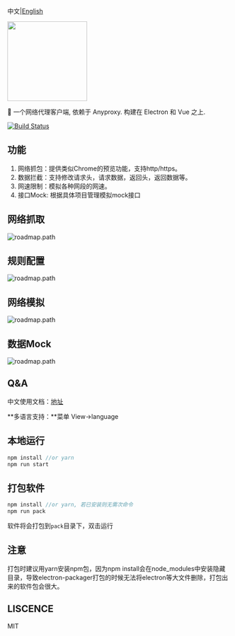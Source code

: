 中文|[English](https://github.com/fwon/electron-anyproxy/blob/master/README.md)

<p><img width="180" src="https://raw.githubusercontent.com/fwon/blog/master/assets/electron-anyproxy-icon.png"></p>

📢  一个网络代理客户端, 依赖于 Anyproxy. 构建在 Electron 和 Vue 之上. 

[![Build Status](https://travis-ci.org/fwon/electron-anyproxy.svg?branch=master)](https://travis-ci.org/fwon/electron-anyproxy)

## 功能
1. 网络抓包：提供类似Chrome的预览功能，支持http/https。
2. 数据拦截：支持修改请求头，请求数据，返回头，返回数据等。
3. 网速限制：模拟各种网段的网速。
4. 接口Mock: 根据具体项目管理模拟mock接口

## 网络抓取
![roadmap.path](https://raw.githubusercontent.com/fwon/blog/master/assets/electron-anyproxy-1.png)

## 规则配置
![roadmap.path](https://raw.githubusercontent.com/fwon/blog/master/assets/electron-anyproxy-2.png)

## 网络模拟
![roadmap.path](https://raw.githubusercontent.com/fwon/blog/master/assets/electron-anyproxy-3.png)

## 数据Mock
![roadmap.path](https://raw.githubusercontent.com/fwon/blog/master/assets/electron-anyproxy-4.png)

## Q&A
中文使用文档：[地址](https://fwon.github.io/e-anyproxy/help.html)

**多语言支持：**菜单 View->language

## 本地运行
```javascript
npm install //or yarn
npm run start
```
## 打包软件
```javascript
npm install //or yarn, 若已安装则无需次命令
npm run pack
```
软件将会打包到`pack`目录下，双击运行

## 注意
打包时建议用yarn安装npm包，因为npm install会在node_modules中安装隐藏目录，导致electron-packager打包的时候无法将electron等大文件删除，打包出来的软件包会很大。

## LISCENCE
MIT

